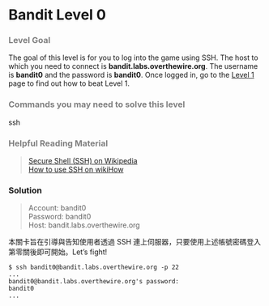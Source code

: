 Bandit Level 0
==============

### <font color="grey">Level Goal</font> ###

The goal of this level is for you to log into the game using SSH. The host to which you need to connect is **bandit.labs.overthewire.org**. The username is **bandit0** and the password is **bandit0**. Once logged in, go to the [Level 1](level1.md) page to find out how to beat Level 1.

### <font color="grey">Commands you may need to solve this level</font> ###

ssh

### <font color="grey">Helpful Reading Material</font> ###

> [Secure Shell (SSH) on Wikipedia](http://en.wikipedia.org/wiki/Secure_Shell) <br />
> [How to use SSH on wikiHow](http://www.wikihow.com/Use-SSH)

### Solution ###

> Account: bandit0 <br />
> Password: bandit0 <br />
> Host: bandit.labs.overthewire.org

本關卡旨在引導與告知使用者透過 SSH 連上伺服器，只要使用上述帳號密碼登入第零關後即可開始。Let’s fight!

```
$ ssh bandit0@bandit.labs.overthewire.org -p 22
...
bandit0@bandit.labs.overthewire.org's password:
bandit0
...
```


